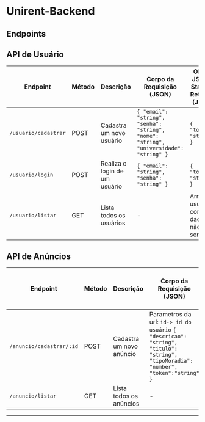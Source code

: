 # Unirent-Backend
## Endpoints 


## API de Usuário

| Endpoint                      | Método | Descrição                                    | Corpo da Requisição (JSON)                                                             | Objeto JSON e Status a Retornar (JSON)    |
|-------------------------------|--------|----------------------------------------------|----------------------------------------------------------------------------------------|-------------------------------------------|
| `/usuario/cadastrar`          | POST   | Cadastra um novo usuário                     | `{ "email": "string", "senha": "string", "nome": "string", "universidade": "string" }` | `{ "token": "string" }`                   |
| `/usuario/login`              | POST   | Realiza o login de um usuário                | `{ "email": "string", "senha": "string" }`                                             | `{ "token": "string" }`                   |
| `/usuario/listar`             | GET    | Lista todos os usuários                      | -                                                                                      | Array de usuários com dados não sensíveis |

## API de Anúncios

| Endpoint                 | Método | Descrição                                 | Corpo da Requisição (JSON)                                                                                                         | Objeto JSON e Status a Retornar (JSON) |
|--------------------------|--------|-------------------------------------------|------------------------------------------------------------------------------------------------------------------------------------|----------------------------------------|
| `/anuncio/cadastrar/:id` | POST   | Cadastra um novo anúncio                  | Parametros da url: `id-> id do usuário` `{ "descricao": "string", "titulo": "string", "tipoMoradia": "number", "token":"string" }` | -                                      |
| `/anuncio/listar`        | GET    | Lista todos os anúncios                   | -                                                                                                                                  | Array de anúncios                      |


---------

<!-- 
| URL                   | Objeto JSON a enviar              | Objeto JSON e status a retornar |
|-----------------------|-----------------------------------|---------------------------------|
| `./usuario/cadastrar` | `{email,senha,nome,universidade}` | `{token}`                       | 
| `./usuario/login`     | `{email,senha}`                   | `{token}`                       |
| `./usuario/verificar` | `{token}` enviem somente o token  | `STATUS 200`  se válido         |

-->
